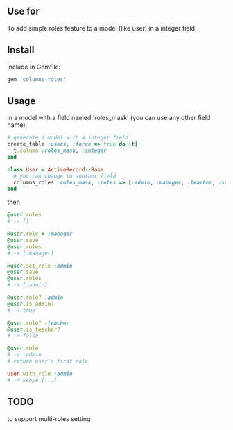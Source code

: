 ## Use for
To add simple roles feature to a model (like user) in a integer field.

## Install
include in Gemfile:

```bash
gem 'columns-roles'
```

## Usage
in a model with a field named 'roles_mask' (you can use any other field name):

```ruby
# generate a model with a integer field
create_table :users, :force => true do |t|
  t.column :roles_mask, :integer
end

class User < ActiveRecord::Base
  # you can change to another field
  columns_roles :roles_mask, :roles => [:admin, :manager, :teacher, :student]
end
```

then

```ruby
@user.roles
# -> []

@user.role = :manager
@user.save
@user.roles
# -> [:manager]

@user.set_role :admin
@user.save
@user.roles
# -> [:admin]

@user.role? :admin
@user.is_admin?
# -> true

@user.role? :teacher
@user.is_teacher?
# -> false

@user.role
# -> :admin
# return user's first role

User.with_role :admin
# -> scope [...]
```

## TODO
to support multi-roles setting
